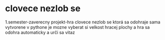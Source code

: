 # clovece nezlob se
1.semester-zaverecny projekt-hra clovece nezlob se ktorá sa odohraje sama
vytvorene v pythone
je mozne vyberat si velkost hracej plochy a hra sa odohra automaticky a urči sa vitaz

